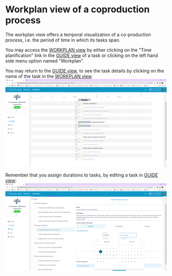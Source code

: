 # Workplan view of a coproduction process

The workplan view offers a temporal visualization of a co-production process, i.e. the period of time in which its tasks span.

You may access the [WORKPLAN view](/docs/en/coproductionprocess-workplan.html) by either clicking on the "Time planification" link in the [GUIDE view](/docs/en/coproductionprocess-guide.html) of a task or clicking on the left hand side menu option named "Workplan". 

You may return to the  [GUIDE view](/docs/en/coproductionprocess-guide.html), to see the task details by clicking on the name of the task in the [WORKPLAN view](/docs/en/coproductionprocess-workplan.html). 
   ![Workplan view](images/workplanview-taskduration.png)

Remember that you assign durations to tasks, by editing a task in [GUIDE view](/docs/en/coproductionprocess-guide.html):
   ![Assigning duration to task](images/guideview-assignduration.png)
